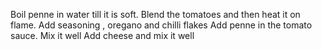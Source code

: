 Boil penne in water till it is soft.
Blend the tomatoes and then heat it on flame. Add seasoning , oregano and chilli flakes
Add penne in the tomato sauce.
Mix it well
Add cheese and mix it well